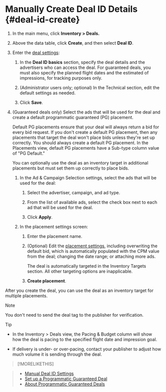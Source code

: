 # Manually Create Deal ID Details {#deal-id-create}

1. In the main menu, click **Inventory > Deals.**

1. Above the data table, click **Create**, and then select **Deal ID**.

1. Enter the [deal settings](deal-id-settings.md):

    1. In the **Deal ID basics** section, specify the deal details and the advertisers who can access the deal. For guaranteed deals, you must also specify the planned flight dates and the estimated of impressions, for tracking purposes only.

    1. (Administrator users only; optional) In the Technical section, edit the default settings as needed.

    1. Click **Save**.

1. (Guaranteed deals only) Select the ads that will be used for the deal and create a default programmatic guaranteed (PG) placement.

   Default PG placements ensure that your deal will always return a bid for every bid request. If you don't create a default PG placement, then any placements that target the deal won't place bids unless they're set up correctly. You should always create a default PG placement. In the Placements view, default PG placements have a Sub-type column value of "PG Default."
   
   You can optionally use the deal as an inventory target in additional placements but must set them up correctly to place bids.

    1. In the Ad & Campaign Selection settings, select the ads that will be used for the deal:

        1. Select the advertiser, campaign, and ad type.
        
        1. From the list of available ads, select the check box next to each ad that will be used for the deal.

        1. Click **Apply**.

    1. In the placement settings screen:
    
        1. Enter the placement name.
        
        1. (Optional) Edit the [placement settings](/help/dsp/campaign-management/placements/placement-settings.md), including overwriting the default bid, which is automatically populated with the CPM value from the deal; changing the date range; or attaching more ads.

           The deal is automatically targeted in the Inventory Targets section. All other targeting options are inapplicable.

        1. **Create placement**.

After you create the deal, you can use the deal as an inventory target for multiple placements.

>[!NOTE]
>
> You don't need to send the deal tag to the publisher for verification.

>[!TIP]
>
>* In the Inventory > Deals view, the Pacing & Budget column will show how the deal is pacing to the specified flight date and impression goal.
>
>* If delivery is under- or over-pacing, contact your publisher to adjust how much volume it is sending through the deal.

>[!MORELIKETHIS]
>
<!-- >* [About Private Inventory](private-inventory-about.md) -->
>* [Manual Deal ID Settings](deal-id-settings.md)
>* [Set up a Programmatic Guaranteed Deal](programmatic-guaranteed-setup.md)
>* [About Programmatic Guaranteed Deals](programmatic-guaranteed-about.md)

